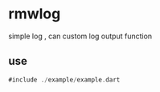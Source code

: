 # rmwlog

simple log , can custom log output function

## use

```dart
#include ./example/example.dart
```
